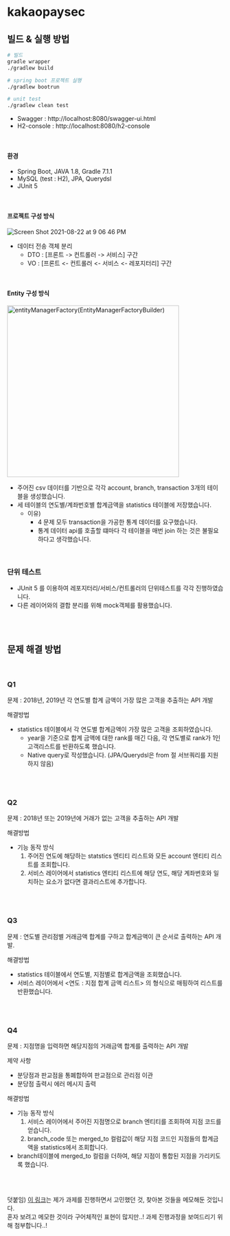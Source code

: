 # kakaopaysec

## 빌드 & 실행 방법

```bash
# 빌드
gradle wrapper
./gradlew build

# spring boot 프로젝트 실행
./gradlew bootrun

# unit test
./gradlew clean test
```

- Swagger : http://localhost:8080/swagger-ui.html
- H2-console : http://localhost:8080/h2-console

</br>

#### 환경


- Spring Boot, JAVA 1.8, Gradle 7.1.1
- MySQL (test : H2), JPA, Querydsl
- JUnit 5  

</br>

#### 프로젝트 구성 방식

![Screen Shot 2021-08-22 at 9 06 46 PM](https://user-images.githubusercontent.com/33947168/130354486-dcf39c54-dfd5-4dc7-be43-76ca88e171e2.png)


- 데이터 전송 객체 분리
  - DTO : [프론트 -> 컨트롤러 -> 서비스] 구간
  - VO : [프론트 <- 컨트롤러 <- 서비스 <- 레포지터리] 구간

</br>

#### Entity 구성 방식

<img width="400" alt="entityManagerFactory(EntityManagerFactoryBuilder)" src="https://user-images.githubusercontent.com/33947168/130830365-6f85b860-18f2-4d9f-8d92-c8628ffa7c43.png">

- 주어진 csv 데이터를 기반으로 각각 account, branch, transaction 3개의 테이블을 생성했습니다.
- 세 테이블의 연도별/계좌번호별 합계금액을 statistics 테이블에 저장했습니다.
  - 이유)
    - 4 문제 모두 transaction을 가공한 통계 데이터를 요구했습니다.
    - 통계 데이터 api를 호출할 떄마다 각 테이블을 매번 join 하는 것은 불필요 하다고 생각했습니다.

</br>

### 단위 테스트

- JUnit 5 를 이용하여 레포지터리/서비스/컨트롤러의 단위테스트를 각각 진행하였습니다.
- 다른 레이어와의 결합 분리를 위해 mock객체를 활용했습니다.

</br>

</br>

## 문제 해결 방법

</br>

### Q1

문제 : 2018년, 2019년 각 연도별 합계 금액이 가장 많은 고객을 추출하는 API 개발

해결방법

- statistics 테이블에서 각 연도별 합계금액이 가장 많은 고객을 조회하였습니다.
  - year을 기준으로 합계 금액에 대한 rank를 매긴 다음, 각 연도별로 rank가 1인 고객리스트를 반환하도록 했습니다.
  - Native query로 작성했습니다. (JPA/Querydsl은 from 절 서브쿼리를 지원하지 않음)

</br>

</br>

### Q2

문제 : 2018년 또는 2019년에 거래가 없는 고객을 추출하는 API 개발

해결방법

- 기능 동작 방식
  1. 주어진 연도에 해당하는 statstics 엔티티 리스트와 모든 account 엔티티 리스트를 조회합니다.
  2. 서비스 레이어에서 statistics 엔티티 리스트에 해당 연도, 해당 계좌번호와 일치하는 요소가 없다면 결과리스트에 추가합니다.

</br>

</br>

### Q3

문제 : 연도별 관리점별 거래금액 합계를 구하고 합계금액이 큰 순서로 출력하는 API 개발.

해결방법

- statistics 테이블에서 연도별, 지점별로 합계금액을 조회했습니다. 
- 서비스 레이어에서 <연도 : 지점 합계 금액 리스트> 의 형식으로 매핑하여 리스트를 반환했습니다.

</br>

</br>

### Q4

문제 : 지점명을 입력하면 해당지점의 거래금액 합계를 출력하는 API 개발

제약 사항

- 분당점과 판교점을 통폐합하여 판교점으로 관리점 이관
- 분당점 출력시 에러 메시지 출력

해결방법

- 기능 동작 방식
  1. 서비스 레이어에서 주어진 지점명으로 branch 엔티티를 조회하여 지점 코드를 얻습니다.
  2. branch_code 또는 merged_to 컬럼값이 해당 지점 코드인 지점들의 합계금액을 statistics에서 조회합니다.
- branch테이블에 merged_to 컬럼을 더하여, 해당 지점이 통합된 지점을 가리키도록 했습니다. 

</br>

</br>

덧붙임) [이 링크](https://ivorymood.notion.site/544efb749b5043c7be89a74680b6c859?v=44bf739c7dc648e8bb5bf3b46f14f666)는 제가 과제를 진행하면서 고민했던 것, 찾아본 것들을 메모해둔 것입니다.  
혼자 보려고 메모한 것이라 구어체적인 표현이 많지만..! 과제 진행과정을 보여드리기 위해 첨부합니다..!

